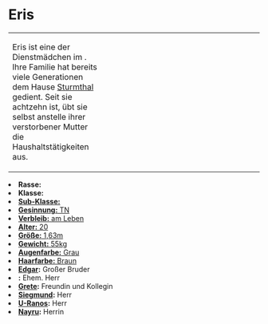 # Eris

<primary-label ref="npc"/>

<secondary-label ref="faergria"/>

<secondary-label ref="thaugrien"/>

<secondary-label ref="fortuna"/>

<table>
<tr><td>
<p>
Eris ist eine der Dienstmädchen im <a href="Jagdschloss-Duensberg.md"></a>. Ihre Familie hat
bereits viele Generationen dem Hause <a href="Dorian.md">Sturmthal</a> gedient. Seit sie achtzehn ist, übt sie selbst
anstelle ihrer verstorbener Mutter die Haushaltstätigkeiten aus.
</p>

</td><td width="300">
<!-- Edit here -->
<img src="eris.png" alt="" />
</td></tr>
</table>

<procedure title="Allgemeine Informationen">
<list columns="2">
<li><b>Rasse:</b> <a href="Folks.md" anchor="menschen"></a></li>
<li><b>Klasse:</b> <a href="Classes.md" anchor="b-rger"/></li>
<li><b>Sub-Klasse:</b> <a href="Classes.md" anchor="maid"/></li>
<li><b>Gesinnung:</b> TN</li>
<li><b>Verbleib:</b> am Leben</li>
</list>
</procedure>

<procedure title="Aussehen">
<list columns="3">
<li><b>Alter:</b> 20</li>
<li><b>Größe:</b> 1,63m</li>
<li><b>Gewicht:</b> 55kg</li>
<li><b>Augenfarbe:</b> Grau</li>
<li><b>Haarfarbe:</b> Braun</li>
<!-- <li><b>Maße:</b> 86/73-65-90</li> -->
</list>
</procedure>

<procedure title="Beziehungen">
<list columns="2">
<li><b><a href="Edgar.md">Edgar</a>:</b> Großer Bruder</li>
<li><b><a href="Dorian.md"></a>:</b> Ehem. Herr</li>
<li><b><a href="Grete.md">Grete</a>:</b> Freundin und Kollegin</li>
<li><b><a href="Siegmund.md">Siegmund</a>:</b> Herr</li>
<li><b><a href="U-Ranos.md">U-Ranos</a>:</b> Herr</li>
<li><b><a href="Nayru.md">Nayru</a>:</b> Herrin</li>
</list>
</procedure>

<!--
## Notizen

- **Ziele:** 
- **Geheimnisse:** 
-->